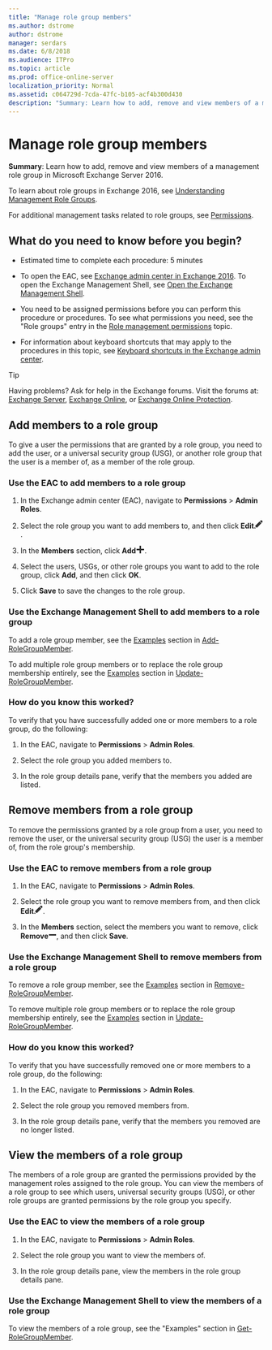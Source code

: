 ```yaml
---
title: "Manage role group members"
ms.author: dstrome
author: dstrome
manager: serdars
ms.date: 6/8/2018
ms.audience: ITPro
ms.topic: article
ms.prod: office-online-server
localization_priority: Normal
ms.assetid: c064729d-7cda-47fc-b105-acf4b300d430
description: "Summary: Learn how to add, remove and view members of a management role group in Microsoft Exchange Server 2016."
---
```


# Manage role group members

 **Summary**: Learn how to add, remove and view members of a management role group in Microsoft Exchange Server 2016.
  
 To learn about role groups in Exchange 2016, see [Understanding Management Role Groups](http://technet.microsoft.com/library/2a92e06c-523e-4fd4-a937-152562b7741d.aspx).
  
For additional management tasks related to role groups, see [Permissions](permissions.md).
  
## What do you need to know before you begin?

- Estimated time to complete each procedure: 5 minutes
    
- To open the EAC, see [Exchange admin center in Exchange 2016](../architecture/client-access/exchange-admin-center.md). To open the Exchange Management Shell, see [Open the Exchange Management Shell](http://technet.microsoft.com/library/63976059-25f8-4b4f-b597-633e78b803c0.aspx).
    
- You need to be assigned permissions before you can perform this procedure or procedures. To see what permissions you need, see the "Role groups" entry in the [Role management permissions](feature-permissions/rbac-permissions.md) topic. 
    
- For information about keyboard shortcuts that may apply to the procedures in this topic, see [Keyboard shortcuts in the Exchange admin center](../about-documentation/exchange-admin-center-keyboard-shortcuts.md).
    
> [!TIP]
> Having problems? Ask for help in the Exchange forums. Visit the forums at: [Exchange Server](https://go.microsoft.com/fwlink/p/?linkId=60612), [Exchange Online](https://go.microsoft.com/fwlink/p/?linkId=267542), or [Exchange Online Protection](https://go.microsoft.com/fwlink/p/?linkId=285351). 
  
## Add members to a role group
<a name="add"> </a>

To give a user the permissions that are granted by a role group, you need to add the user, or a universal security group (USG), or another role group that the user is a member of, as a member of the role group.
  
### Use the EAC to add members to a role group

1. In the Exchange admin center (EAC), navigate to **Permissions** \> **Admin Roles**.
    
2. Select the role group you want to add members to, and then click **Edit**![Edit icon](../media/ITPro_EAC_EditIcon.png).
    
3. In the **Members** section, click **Add**![Add icon](../media/ITPro_EAC_AddIcon.png).
    
4. Select the users, USGs, or other role groups you want to add to the role group, click **Add**, and then click **OK**.
    
5. Click **Save** to save the changes to the role group. 
    
### Use the Exchange Management Shell to add members to a role group

To add a role group member, see the [Examples](http://technet.microsoft.com/library/ed53e269-a855-4066-88a7-1ba36086bd72.aspx#Examples) section in [Add-RoleGroupMember](http://technet.microsoft.com/library/ed53e269-a855-4066-88a7-1ba36086bd72.aspx).
  
To add multiple role group members or to replace the role group membership entirely, see the [Examples](http://technet.microsoft.com/library/37f82792-aaf1-4306-a563-37d6de3a8ee8.aspx#Examples) section in [Update-RoleGroupMember](http://technet.microsoft.com/library/37f82792-aaf1-4306-a563-37d6de3a8ee8.aspx).
  
### How do you know this worked?

To verify that you have successfully added one or more members to a role group, do the following:
  
1. In the EAC, navigate to **Permissions** \> **Admin Roles**.
    
2. Select the role group you added members to.
    
3. In the role group details pane, verify that the members you added are listed.
    
## Remove members from a role group
<a name="remove"> </a>

To remove the permissions granted by a role group from a user, you need to remove the user, or the universal security group (USG) the user is a member of, from the role group's membership.
  
### Use the EAC to remove members from a role group

1. In the EAC, navigate to **Permissions** \> **Admin Roles**.
    
2. Select the role group you want to remove members from, and then click **Edit**![Edit icon](../media/ITPro_EAC_EditIcon.png).
    
3. In the **Members** section, select the members you want to remove, click **Remove**![Remove icon](../media/ITPro_EAC_RemoveIcon.png), and then click **Save**.
    
### Use the Exchange Management Shell to remove members from a role group

To remove a role group member, see the [Examples](http://technet.microsoft.com/library/eed5ec30-471f-4c60-b377-bdf4a249b3d5.aspx#Examples) section in [Remove-RoleGroupMember](http://technet.microsoft.com/library/eed5ec30-471f-4c60-b377-bdf4a249b3d5.aspx).
  
To remove multiple role group members or to replace the role group membership entirely, see the [Examples](http://technet.microsoft.com/library/37f82792-aaf1-4306-a563-37d6de3a8ee8.aspx#Examples) section in [Update-RoleGroupMember](http://technet.microsoft.com/library/37f82792-aaf1-4306-a563-37d6de3a8ee8.aspx).
  
### How do you know this worked?

To verify that you have successfully removed one or more members to a role group, do the following:
  
1. In the EAC, navigate to **Permissions** \> **Admin Roles**.
    
2. Select the role group you removed members from.
    
3. In the role group details pane, verify that the members you removed are no longer listed.
    
## View the members of a role group
<a name="view"> </a>

The members of a role group are granted the permissions provided by the management roles assigned to the role group. You can view the members of a role group to see which users, universal security groups (USG), or other role groups are granted permissions by the role group you specify.
  
### Use the EAC to view the members of a role group

1. In the EAC, navigate to **Permissions** \> **Admin Roles**.
    
2. Select the role group you want to view the members of.
    
3. In the role group details pane, view the members in the role group details pane.
    
### Use the Exchange Management Shell to view the members of a role group

To view the members of a role group, see the "Examples" section in [Get-RoleGroupMember](http://technet.microsoft.com/library/1ff116aa-1a62-4283-bc8e-5963d12958e1.aspx).
  

